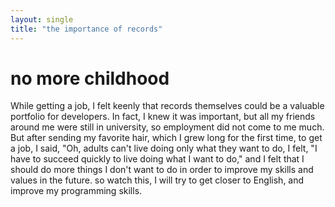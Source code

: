 ```yaml
---
layout: single
title: "the importance of records"
---
```


# no more childhood

While getting a job, I felt keenly that records themselves could be a valuable portfolio for developers.
In fact, I knew it was important, but all my friends around me were still in university, so employment did not come to me much.
But after sending my favorite hair, which I grew long for the first time, to get a job, I said, "Oh, adults can't live doing only what they want to do,
 I felt, "I have to succeed quickly to live doing what I want to do," and I felt that I should do more things I don't want to do in order to improve my skills and values in the future.
 so watch this, I will try to get closer to English, and improve my programming skills.
